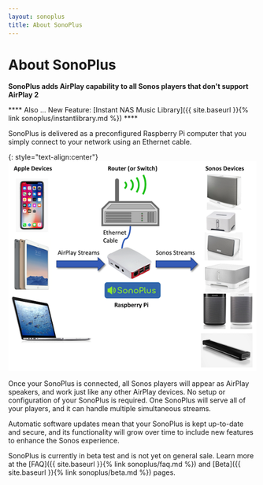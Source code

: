 ```yaml
---
layout: sonoplus
title: About SonoPlus
---
```


# About SonoPlus

**SonoPlus adds AirPlay capability to all Sonos players that don't support AirPlay 2**

**** Also ... New Feature: [Instant NAS Music Library]({{ site.baseurl }}{% link sonoplus/instantlibrary.md %}) ****

SonoPlus is delivered as a preconfigured Raspberry Pi computer that you simply connect to your network using an Ethernet cable.

{: style="text-align:center"}
![SonoPlus](/images/SonoPlusDiagram_600px.png)

Once your SonoPlus is connected, all Sonos players will appear as AirPlay speakers, and work just like any other AirPlay devices. No setup or configuration of your SonoPlus is required. One SonoPlus will serve all of your players, and it can handle multiple simultaneous streams.

Automatic software updates mean that your SonoPlus is kept up-to-date and secure, and its functionality will grow over time to include new features to enhance the Sonos experience. 

SonoPlus is currently in beta test and is not yet on general sale. Learn more at the [FAQ]({{ site.baseurl }}{% link sonoplus/faq.md %}) and [Beta]({{ site.baseurl }}{% link sonoplus/beta.md %}) pages.